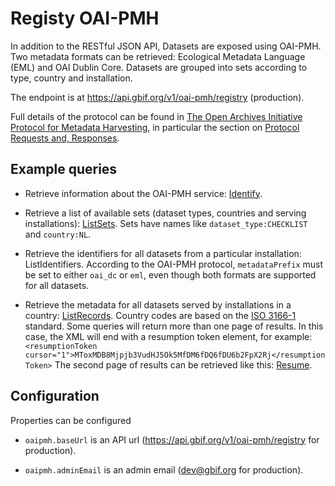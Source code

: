 # Registy OAI-PMH

In addition to the RESTful JSON API, Datasets are exposed using OAI-PMH. Two metadata formats can be retrieved: Ecological Metadata Language (EML) and OAI Dublin Core. Datasets are grouped into sets according to type, country and installation.

The endpoint is at https://api.gbif.org/v1/oai-pmh/registry (production).

Full details of the protocol can be found in [The Open Archives Initiative Protocol for Metadata Harvesting](https://www.openarchives.org/OAI/openarchivesprotocol.html), in particular the section on [Protocol Requests and, Responses](https://www.openarchives.org/OAI/openarchivesprotocol.html#ProtocolMessages).

## Example queries

* Retrieve information about the OAI-PMH service: [Identify](https://api.gbif.org/v1/oai-pmh/registry?verb=Identify).

* Retrieve a list of available sets (dataset types, countries and serving installations): [ListSets](https://api.gbif.org/v1/oai-pmh/registry?verb=ListSets).
Sets have names like `dataset_type:CHECKLIST` and `country:NL`.

* Retrieve the identifiers for all datasets from a particular installation: ListIdentifiers.
According to the OAI-PMH protocol, `metadataPrefix` must be set to either `oai_dc` or `eml`, even though both formats are supported for all datasets.

* Retrieve the metadata for all datasets served by installations in a country: [ListRecords](https://api.gbif.org/v1/oai-pmh/registry?verb=ListRecords&metadataPrefix=oai_dc&set=Country:TG).
Country codes are based on the [ISO 3166-1](https://www.iso.org/obp/ui/#search) standard.
Some queries will return more than one page of results. In this case, the XML will end with a resumption token element, for example:
`<resumptionToken cursor="1">MToxMDB8Mjpjb3VudHJ5Ok5MfDM6fDQ6fDU6b2FpX2Rj</resumptionToken>`
The second page of results can be retrieved like this: [Resume](https://api.gbif.org/v1/oai-pmh/registry?verb=ListRecords&resumptionToken=MToxMDB8MjpDb3VudHJ5Ok5MfDM6fDQ6fDU6b2FpX2Rj).

## Configuration

Properties can be configured

* `oaipmh.baseUrl` is an API url (https://api.gbif.org/v1/oai-pmh/registry for production).

* `oaipmh.adminEmail` is an admin email (dev@gbif.org for production).
